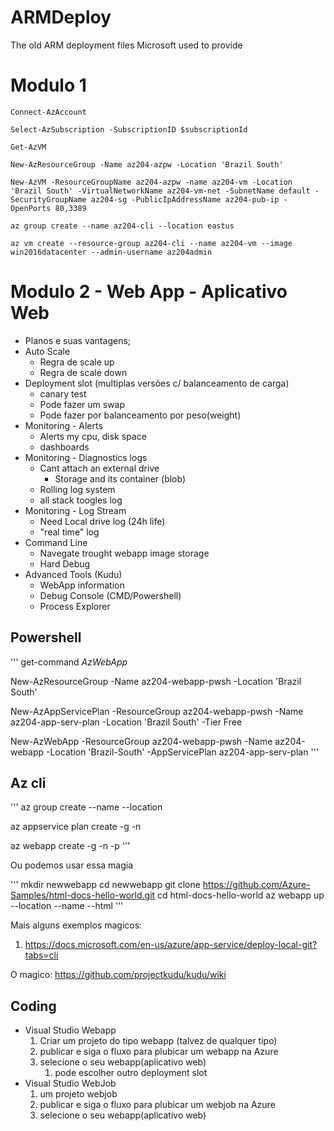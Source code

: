 # ARMDeploy
The old ARM deployment files Microsoft used to provide

# Modulo 1

```
Connect-AzAccount

Select-AzSubscription -SubscriptionID $subscriptionId

Get-AzVM

New-AzResourceGroup -Name az204-azpw -Location 'Brazil South'

New-AzVM -ResourceGroupName az204-azpw -name az204-vm -Location 'Brazil South' -VirtualNetworkName az204-vm-net -SubnetName default -SecurityGroupName az204-sg -PublicIpAddressName az204-pub-ip -OpenPorts 80,3389

```

```
az group create --name az204-cli --location eastus

az vm create --resource-group az204-cli --name az204-vm --image win2016datacenter --admin-username az204admin

```

# Modulo 2 - Web App - Aplicativo Web

* Planos e suas vantagens;
* Auto Scale
    * Regra de scale up 
    * Regra de scale down
* Deployment slot (multiplas versões c/ balanceamento de carga)
    * canary test
    * Pode fazer um swap
    * Pode fazer por balanceamento por peso(weight)
* Monitoring - Alerts
    * Alerts my cpu, disk space
    * dashboards
* Monitoring - Diagnostics logs
    * Cant attach an external drive
        * Storage and its container (blob)
    * Rolling log system
    * all stack toogles log
* Monitoring - Log Stream
    * Need Local drive log (24h life)
    * "real time" log
* Command Line
    * Navegate trought webapp image storage
    * Hard Debug
* Advanced Tools (Kudu)
    * WebApp information
    * Debug Console (CMD/Powershell)
    * Process Explorer


## Powershell

'''
get-command *AzWebApp*


New-AzResourceGroup -Name az204-webapp-pwsh -Location 'Brazil South'

New-AzAppServicePlan -ResourceGroup az204-webapp-pwsh -Name az204-app-serv-plan -Location 'Brazil South' -Tier Free

New-AzWebApp -ResourceGroup az204-webapp-pwsh -Name az204-webapp -Location 'Brazil-South' -AppServicePlan az204-app-serv-plan
'''

## Az cli

'''
az group create --name <name> --location <location>

az appservice plan create -g <group-name> -n <name> 

az webapp create -g <group-name> -n <unique-name> -p <plan-name>
'''

Ou podemos usar essa magia 

'''
mkdir newwebapp
cd newwebapp
git clone https://github.com/Azure-Samples/html-docs-hello-world.git
cd html-docs-hello-world
az webapp up --location <location> --name <unique> --html
'''

Mais alguns exemplos magicos:

1. https://docs.microsoft.com/en-us/azure/app-service/deploy-local-git?tabs=cli

O magico: https://github.com/projectkudu/kudu/wiki

## Coding

* Visual Studio Webapp
    1. Criar um projeto do tipo webapp (talvez de qualquer tipo)
    1. publicar e siga o fluxo para plubicar um webapp na Azure
    1. selecione o seu webapp(aplicativo web)
        1. pode escolher outro deployment slot
* Visual Studio WebJob
    1. um projeto webjob
    1. publicar e siga o fluxo para plubicar um webjob na Azure
    1. selecione o seu webapp(aplicativo web)
